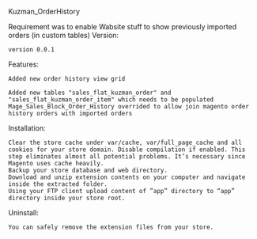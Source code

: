 
Kuzman_OrderHistory

Requirement was to enable Wabsite stuff to show previously imported orders (in custom tables)
Version:

    version 0.0.1

Features:

    Added new order history view grid

    Added new tables "sales_flat_kuzman_order" and "sales_flat_kuzman_order_item" which needs to be populated 
    Mage_Sales_Block_Order_History overrided to allow join magento order history orders with imported orders

Installation:

    Clear the store cache under var/cache, var/full_page_cache and all cookies for your store domain. Disable compilation if enabled. This step eliminates almost all potential problems. It’s necessary since Magento uses cache heavily.
    Backup your store database and web directory.
    Download and unzip extension contents on your computer and navigate inside the extracted folder.
    Using your FTP client upload content of ”app” directory to “app” directory inside your store root.

Uninstall:

    You can safely remove the extension files from your store.

